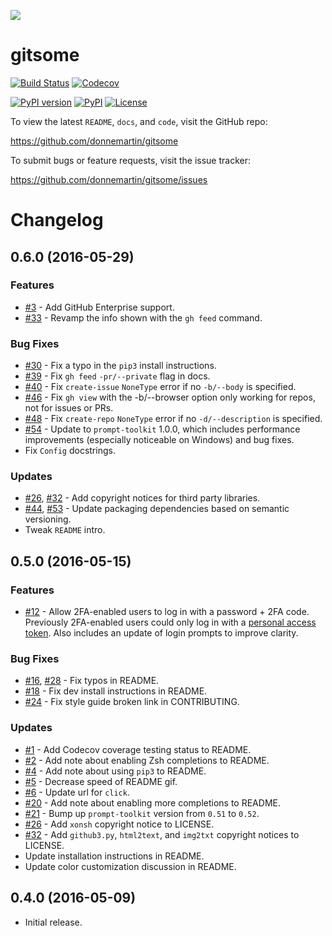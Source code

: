 ![](http://i.imgur.com/0SXZ90y.gif)

gitsome
=======

[![Build Status](https://travis-ci.org/donnemartin/gitsome.svg?branch=master)](https://travis-ci.org/donnemartin/gitsome) [![Codecov](https://img.shields.io/codecov/c/github/donnemartin/gitsome.svg)](https://codecov.io/github/donnemartin/gitsome)

[![PyPI version](https://badge.fury.io/py/gitsome.svg)](http://badge.fury.io/py/gitsome) [![PyPI](https://img.shields.io/pypi/pyversions/gitsome.svg)](https://pypi.python.org/pypi/gitsome/) [![License](https://img.shields.io/:license-apache-blue.svg)](http://www.apache.org/licenses/LICENSE-2.0.html)

To view the latest `README`, `docs`, and `code`, visit the GitHub repo:

https://github.com/donnemartin/gitsome

To submit bugs or feature requests, visit the issue tracker:

https://github.com/donnemartin/gitsome/issues

Changelog
=========

0.6.0 (2016-05-29)
------------------

### Features

* [#3](https://github.com/donnemartin/gitsome/issues/3) - Add GitHub Enterprise support.
* [#33](https://github.com/donnemartin/gitsome/issues/33) - Revamp the info shown with the `gh feed` command.

### Bug Fixes

* [#30](https://github.com/donnemartin/gitsome/issues/30) - Fix a typo in the `pip3` install instructions.
* [#39](https://github.com/donnemartin/gitsome/issues/39) - Fix `gh feed` `-pr/--private` flag in docs.
* [#40](https://github.com/donnemartin/gitsome/issues/40) - Fix `create-issue` `NoneType` error if no `-b/--body` is specified.
* [#46](https://github.com/donnemartin/gitsome/issues/46) - Fix `gh view` with the -b/--browser option only working for repos, not for issues or PRs.
* [#48](https://github.com/donnemartin/gitsome/issues/48) - Fix `create-repo` `NoneType` error if no `-d/--description` is specified.
* [#54](https://github.com/donnemartin/gitsome/pull/54) - Update to `prompt-toolkit` 1.0.0, which includes performance improvements (especially noticeable on Windows) and bug fixes.
* Fix `Config` docstrings.

### Updates

* [#26](https://github.com/donnemartin/gitsome/issues/26), [#32](https://github.com/donnemartin/gitsome/issues/32) - Add copyright notices for third
party libraries.
* [#44](https://github.com/donnemartin/gitsome/pull/44), [#53](https://github.com/donnemartin/gitsome/pull/53) - Update packaging dependencies based on semantic versioning.
* Tweak `README` intro.

0.5.0 (2016-05-15)
------------------

### Features

* [#12](https://github.com/donnemartin/gitsome/issues/12) - Allow 2FA-enabled users to log in with a password + 2FA code.  Previously 2FA-enabled users could only log in with a [personal access token](https://github.com/settings/tokens).  Also includes an update of login prompts to improve clarity.

### Bug Fixes

* [#16](https://github.com/donnemartin/gitsome/pull/16), [#28](https://github.com/donnemartin/gitsome/pull/28) - Fix typos in README.
* [#18](https://github.com/donnemartin/gitsome/pull/18) - Fix dev install instructions in README.
* [#24](https://github.com/donnemartin/gitsome/pull/24) - Fix style guide broken link in CONTRIBUTING.

### Updates

* [#1](https://github.com/donnemartin/gitsome/issues/1) - Add Codecov coverage testing status to README.
* [#2](https://github.com/donnemartin/gitsome/issues/2) - Add note about enabling Zsh completions to README.
* [#4](https://github.com/donnemartin/gitsome/issues/4) - Add note about using `pip3` to README.
* [#5](https://github.com/donnemartin/gitsome/issues/5) - Decrease speed of README gif.
* [#6](https://github.com/donnemartin/gitsome/pull/6) - Update url for `click`.
* [#20](https://github.com/donnemartin/gitsome/issues/20) - Add note about enabling more completions to README.
* [#21](https://github.com/donnemartin/gitsome/issues/21) - Bump up `prompt-toolkit` version from `0.51` to `0.52`.
* [#26](https://github.com/donnemartin/gitsome/issues/26) - Add `xonsh` copyright notice to LICENSE.
* [#32](https://github.com/donnemartin/gitsome/pull/32) - Add `github3.py`, `html2text`, and `img2txt` copyright notices to LICENSE.
* Update installation instructions in README.
* Update color customization discussion in README.

0.4.0 (2016-05-09)
------------------

* Initial release.
